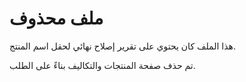 # ملف محذوف

هذا الملف كان يحتوي على تقرير إصلاح نهائي لحقل اسم المنتج.

تم حذف صفحة المنتجات والتكاليف بناءً على الطلب.
